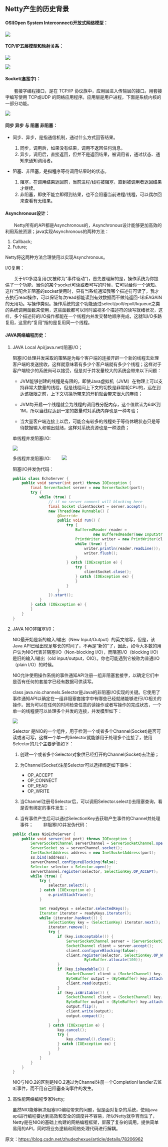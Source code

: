 ## Netty产生的历史背景
#### OSI(Open System Interconnect)开放式网络模型： 

![](netty/netty-introduce-osi.png)

#### TCP/IP五层模型和映射关系： 

![](netty/netty-introduce-tcp.png)

![](netty/netty-introduce-osi-and-tcp.png)


#### Socket(套接字)： 

　　套接字编程接口，是在 TCP/IP 协议族中，应用层进入传输层的接口。用套接字编写使用 TCP或UDP 的网络应用程序。应用层是用户进程，下面是系统内核的一部分功能。 

![](netty/netty-introduce-socket.png)

#### 同步 异步 与 阻塞 非阻塞： 
* 同步、异步，是指通信机制，通过什么方式回答结果。 
    1. 同步，调用后，如果没有结果，调用不返回任何消息。 
    2. 异步，调用后，直接返回，但并不是返回结果，被调用者，通过状态、通知来通知调用者。 

* 阻塞、非阻塞，是指程序等待调用结果时的状态。 
    1. 阻塞，在调用结果返回前，当前进程/线程被阻塞，直到被调用者返回结果才继续。 
    2. 非阻塞，即使不能立即得到结果，也不会阻塞当前进程/线程，可以偶尔回来查看有无结果。 

#### Asynchronous设计： 

　　Netty所有的API都是Asynchronous的，Asynchronous设计能够更加高效的利用系统资源；java实现Asynchronous的两种方法：
1. Callback; 
2. Future; 

Netty将这两种方法合理使用以实现Asynchronous。
 
I/O复用：

　　关于I/O多路复用(又被称为“事件驱动”)，首先要理解的是，操作系统为你提供了一个功能，当你的某个socket可读或者可写的时候，它可以给你一个通知。这样当配合非阻塞的socket使用时，只有当系统通知我哪个描述符可读了，我才去执行read操作，可以保证每次read都能读到有效数据而不做纯返回-1和EAGAIN的无用功。写操作类似。操作系统的这个功能通过select/poll/epoll/kqueue之类的系统调用函数来使用，这些函数都可以同时监视多个描述符的读写就绪状况，这样，多个描述符的I/O操作都能在一个线程内并发交替地顺序完成，这就叫I/O多路复用，这里的“复用”指的是复用同一个线程。

#### JAVA网络编程历史： 

1. JAVA Local Api(java.net)阻塞I/O； 

    阻塞I/O处理并发采取的策略是为每个客户端的连接开辟一个新的线程去处理客户端的发送接收，这样就意味着有多少个客户端就有多少个线程；这样对于客户端较少的系统尚可以接受，但是对于并发量较大的系统会带来以下问题： 

    * JVM能够创建的线程是有限的，即使Java虚拟机（JVM）在物理上可以支持非常大数量的线程，但是线程间上下文的切换是非常耗CPU的，远在到达该极限之前，上下文切换所带来的开销就会带来很大的麻烦； 

    * JVM每开启一个线程就会为线程的调用栈分配内存，这个值默认为64K到1M，所以当线程达到一定的数量时对系统内存也是一种考验； 
    
    * 当大量客户端连接上以后，可能会有较多的线程处于等待休眠状态只是等待数据输入和输出就绪，这样对系统资源也是一种浪费；

    单线程并发阻塞I/O: 

    ![](netty/netty-introduce-single-thread-block.png)

    多线程并发阻塞I/O: 
　　
    ![](netty/netty-introduce-multi-thread-block.png)

    阻塞I/O并发伪代码：

    ```java
    public class EchoServer {
        public void server(int port) throws IOException {
            final ServerSocket server = new ServerSocket(port);
            try {
                while (true) {
                    // if no server connect will blocking here
                    final Socket clientSocket = server.accept();
                    new Thread(new Runnable() {
                        @Override
                        public void run() {
                            try {
                                BufferedReader reader =
                                        new BufferedReader(new InputStreamReader(clientSocket.getInputStream()));
                                PrintWriter writer = new PrintWriter(clientSocket.getOutputStream(), true);
                                while (true) {
                                    writer.println(reader.readLine());
                                    writer.flush();
                                }
                            } catch (IOException e) {
                                try {
                                    clientSocket.close();
                                } catch (IOException ex) {
                                }
                            }
                        }
                    }).start();
                }
            } catch (IOException e) {
            }
        }
    }
    ```

2. JAVA NIO非阻塞I/0； 

    NIO最开始是新的输入/输出（New Input/Output）的英文缩写，但是，该Java API已经出现足够长的时间了，不再是“新的”了，因此，如今大多数的用户认为NIO代表非阻塞I/O（Non-blocking I/O），而阻塞I/O（blocking I/O）是旧的输入/输出（old input/output，OIO）。你也可能遇到它被称为普通I/O（plain I/O）的时候。 

    NIO允许使用操作系统的事件通知API注册一组非阻塞套接字，以确定它们中是否有任何的套接字已经有数据可供读写。

    class java.nio.channels.Selector是Java的非阻塞I/O实现的关键。它使用了事件通知API以确定在一组非阻塞套接字中有哪些已经就绪能够进行I/O相关的操作。因为可以在任何的时间检查任意的读操作或者写操作的完成状态，一个单一的线程便可以处理多个并发的连接，并发模型如下：

    ![](netty/netty-introduce-concurrent-model.png)

    Selector 是NIO的一个组件，用于检测一个或者多个Channel(Socket)是否可读或者可写，这样一个单一的Selector就能够用于处理多个连接了，使用Selector的几个主要步骤如下：

    1. 创建一个或者多个Selector对象供已经打开的Channel(Socket)去注册； 

    2. 为Channel(Socket)注册Selector可以选择绑定如下事件： 
        * OP_ACCEPT 
        * OP_CONNECT 
        * OP_READ 
        * OP_WRITE 

    3. 当Channel注册号Selector后，可以调用Selector.select()去阻塞查询，看是否有绑定的事件发生；

    4. 当有事件产生后可以通过SelectionKey去获取产生事件的Channel并处理事件； 
　　非阻塞I/O并发伪代码：

    ```java
   public class NioEchoServer {
        public void server(int port) throws IOException {
            ServerSocketChannel serverChannel = ServerSocketChannel.open();
            ServerSocket ss = serverChannel.socket();
            InetSocketAddress address = new InetSocketAddress(port);
            ss.bind(address);
            serverChannel.configureBlocking(false);
            Selector selector = Selector.open();
            serverChannel.register(selector, SelectionKey.OP_ACCEPT);
            while (true) {
                try {
                    selector.select();
                } catch (IOException e) {
                    e.printStackTrace();
                }

                Set readyKeys = selector.selectedKeys();
                Iterator iterator = readyKeys.iterator();
                while (iterator.hasNext()) {
                    SelectionKey key = (SelectionKey) iterator.next();
                    iterator.remove();
                    try {
                        if (key.isAcceptable()) {
                            ServerSocketChannel server = (ServerSocketChannel) key.channel();
                            SocketChannel client = server.accept();
                            client.configureBlocking(false);
                            client.register(selector, SelectionKey.OP_WRITE | SelectionKey.OP_READ,
                                    ByteBuffer.allocate(100));
                        }
                        if (key.isReadable()) {
                            SocketChannel client = (SocketChannel) key.channel();
                            ByteBuffer output = (ByteBuffer) key.attachment();
                            client.read(output);
                        }
                        if (key.isWritable()) {
                            SocketChannel client = (SocketChannel) key.channel();
                            ByteBuffer output = (ByteBuffer) key.attachment();
                            output.flip();
                            client.write(output);
                            output.compact();
                        }
                    } catch (IOException e) {
                        key.cancel();
                        try {
                            key.channel().close();
                        } catch (IOException ex) {
                        }
                    }
                }
            }
        }
    }
    ```
    NIO与NIO.2的区别是NIO.2通过为Channel注册一个CompletionHandler去监听事件，而不用自己阻塞查询事件的发生。

3. 高性能网络编程专家Netty;

    虽然NIO能够解决阻塞I/O编程带来的问题，但是面对复杂的系统，使用java api进行编程要达到高效和安全的调度并不容易，所以Netty就孕育而生了，Netty是在NIO的基础上构建的网络编程框架，屏蔽了复杂的调用，提供简单易用的API，同时将业务逻辑和网络处理代码进行解耦。 

原文：https://blog.csdn.net/zhudezhexue/article/details/78206962 